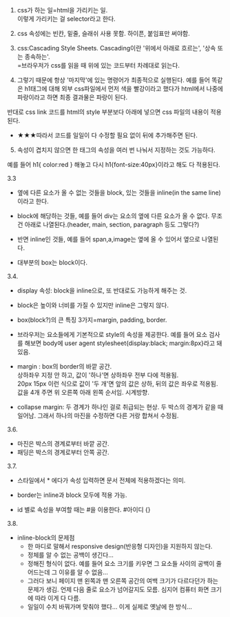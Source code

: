 1. css가 하는 일=html을 가리키는 일.  
이렇게 가리키는 걸 selector라고 한다.

2. css 속성에는 빈칸, 밑줄, 슬래쉬 사용 못함.  하이픈, 붙임표만 써야함.

3. css:Cascading Style Sheets.  Cascading이란 '위에서 아래로 흐르는', '상속 또는 종속하는'.  
=브라우저가 css를 읽을 때 위에 있는 코드부터 차례대로 읽는다.  

4. 그렇기 때문에 항상 '마지막'에 있는 명령어가 최종적으로 실행된다. 예를 들어 똑같은 h1태그에 대해 외부 css파일에서 먼저 색을 빨강이라고 했다가 html에서 나중에 파랑이라고 하면 최종 결과물은 파랑이 된다.  

반대로 css link 코드를 html의 style 부분보다 아래에 넣으면 css 파일의 내용이 적용된다.  

- ★★★따라서 코드를 일일이 다 수정할 필요 없이 뒤에 추가해주면 된다.

5. 속성이 겹치지 않으면 한 태그의 속성을 여러 번 나눠서 지정하는 것도 가능하다.  

예를 들어 h1{ color:red } 해놓고 다시 h1{font-size:40px}이라고 해도 다 적용된다.  

3.3  
- 옆에 다른 요소가 올 수 없는 것들을 block, 있는 것들을 inline(in the same line)이라고 한다.  

- block에 해당하는 것들, 예를 들어 div는 요소의 옆에 다른 요소가 올 수 없다. 무조건 아래로 나열된다.(header, main, section, paragraph 등도 그렇다?)  

- 반면 inline인 것들, 예를 들어 span,a,image는 옆에 올 수 있어서 옆으로 나열된다.

- 대부분의 box는 block이다.  

3.4.
- display 속성: block을 inline으로, 또 반대로도 가능하게 해주는 것.  

- block은 높이와 너비를 가질 수 있지만 inline은 그렇지 않다.  

- box(block?)의 큰 특징 3가지=margin, padding, border.

- 브라우저는 요소들에게 기본적으로 style의 속성을 제공한다. 예를 들어 요소 검사를 해보면 body에 user agent stylesheet{display:black; margin:8px}라고 돼있음.

- margin : box의 border의 바깥 공간.  
상하좌우 지정 안 하고, 값이 '하나'면 상하좌우 전부 다에 적용됨.  
20px 15px 이런 식으로 값이 '두 개'면 앞의 값은 상하, 뒤의 값은 좌우로 적용됨.  
값을 4개 주면 위 오른쪽 아래 왼쪽 순서임. 시계방향.  


- collapse margin: 두 경계가 하나인 걸로 취급되는 현상. 두 박스의 경계가 같을 때 일어남. 
그래서 하나의 마진을 수정하면  다른 거랑 합쳐서 수정됨.

3.6.  
- 마진은 박스의 경계로부터 바깥 공간.  
- 패딩은 박스의 경계로부터 안쪽 공간.

3.7.  

- 스타일에서 * 에다가 속성 입력하면 문서 전체에 적용하겠다는 의미.

- border는 inline과 block 모두에 적용 가능.  

- id 별로 속성을 부여할 때는 #을 이용한다. #아이디 {}  

3.8.  

- inline-block의 문제점  
    - 한 마디로 말해서 responsive design(반응형 디자인)을 지원하지 않는다.
    - 정체를 알 수 없는 공백이 생긴다...  
    - 정해진 형식이 없다. 예를 들어 요소 크기를 키우면 그 요소들 사이의 공백이 줄어드는데 그 이유를 알 수 없음...  
    - 그러다 보니 페이지 맨 왼쪽과 맨 오른쪽 공간의 여백 크기가 다르다던가 하는 문제가 생김. 언제 다음 줄로 요소가 넘어갈지도 모름. 심지어 컴퓨터 화면 크기에 따라 이게 다 다름. 
    - 일일이 수치 바꿔가며 맞춰야 했다... 이게 실제로 옛날에 한 방식...



